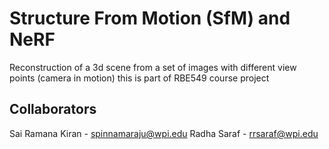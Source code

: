# Structure From Motion (SfM) and NeRF
Reconstruction of a 3d scene from a set of images with different view points (camera in motion)
this is part of RBE549 course project

## Collaborators 
Sai Ramana Kiran - spinnamaraju@wpi.edu
Radha Saraf - rrsaraf@wpi.edu
